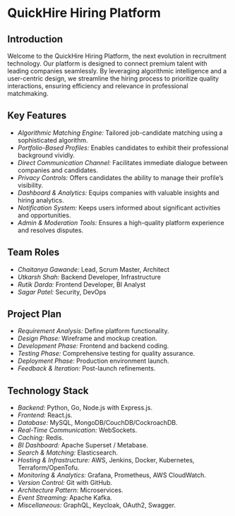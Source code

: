 # QuickHire Hiring Platform

## Introduction

Welcome to the QuickHire Hiring Platform, the next evolution in recruitment technology. Our platform is designed to connect premium talent with leading companies seamlessly. By leveraging algorithmic intelligence and a user-centric design, we streamline the hiring process to prioritize quality interactions, ensuring efficiency and relevance in professional matchmaking.

## Key Features

- *Algorithmic Matching Engine:* Tailored job-candidate matching using a sophisticated algorithm.
- *Portfolio-Based Profiles:* Enables candidates to exhibit their professional background vividly.
- *Direct Communication Channel:* Facilitates immediate dialogue between companies and candidates.
- *Privacy Controls:* Offers candidates the ability to manage their profile’s visibility.
- *Dashboard & Analytics:* Equips companies with valuable insights and hiring analytics.
- *Notification System:* Keeps users informed about significant activities and opportunities.
- *Admin & Moderation Tools:* Ensures a high-quality platform experience and resolves disputes.

## Team Roles

- *Chaitanya Gawande:* Lead, Scrum Master, Architect
- *Utkarsh Shah:* Backend Developer, Infrastructure
- *Rutik Darda:* Frontend Developer, BI Analyst
- *Sagar Patel:* Security, DevOps

## Project Plan

- *Requirement Analysis:* Define platform functionality.
- *Design Phase:* Wireframe and mockup creation.
- *Development Phase:* Frontend and backend coding.
- *Testing Phase:* Comprehensive testing for quality assurance.
- *Deployment Phase:* Production environment launch.
- *Feedback & Iteration:* Post-launch refinements.

## Technology Stack

- *Backend:* Python, Go, Node.js with Express.js.
- *Frontend:* React.js.
- *Database:* MySQL, MongoDB/CouchDB/CockroachDB.
- *Real-Time Communication:* WebSockets.
- *Caching:* Redis.
- *BI Dashboard:* Apache Superset / Metabase.
- *Search & Matching:* Elasticsearch.
- *Hosting & Infrastructure:* AWS, Jenkins, Docker, Kubernetes, Terraform/OpenTofu.
- *Monitoring & Analytics:* Grafana, Prometheus, AWS CloudWatch.
- *Version Control:* Git with GitHub.
- *Architecture Pattern:* Microservices.
- *Event Streaming:* Apache Kafka.
- *Miscellaneous:* GraphQL, Keycloak, OAuth2, Swagger.
